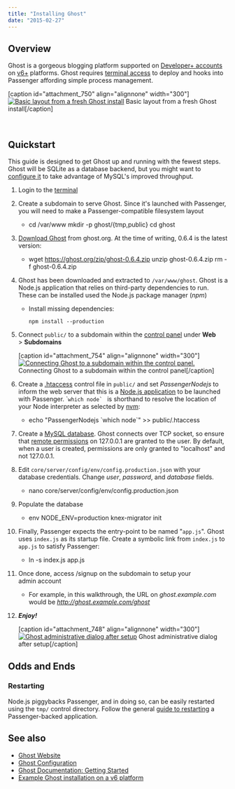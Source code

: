 ```yaml
---
title: "Installing Ghost"
date: "2015-02-27"
---
```


## Overview

Ghost is a gorgeous blogging platform supported on [Developer+ accounts](https://kb.apnscp.com/terminal/is-terminal-access-available/) on [v6+](https://kb.apnscp.com/platform/determining-platform-version/) platforms. Ghost requires [terminal access](https://kb.apnscp.com/terminal/accessing-terminal/) to deploy and hooks into Passenger affording simple process management.

\[caption id="attachment\_750" align="alignnone" width="300"\][![Basic layout from a fresh Ghost install](https://kb.apnscp.com/wp-content/uploads/2015/02/ghost-first-post-300x171.png)](https://kb.apnscp.com/wp-content/uploads/2015/02/ghost-first-post.png) Basic layout from a fresh Ghost install\[/caption\]

 

## Quickstart

This guide is designed to get Ghost up and running with the fewest steps. Ghost will be SQLite as a database backend, but you might want to [configure it](http://support.ghost.org/config/) to take advantage of MySQL's improved throughput.

1. Login to the [terminal](https://kb.apnscp.com/terminal/accessing-terminal/)
2. Create a subdomain to serve Ghost. Since it's launched with Passenger, you will need to make a Passenger-compatible filesystem layout
    - cd /var/www
        mkdir -p ghost/{tmp,public}
        cd ghost
        
3. [Download Ghost](https://ghost.org/download/) from ghost.org. At the time of writing, 0.6.4 is the latest version:
    - wget https://ghost.org/zip/ghost-0.6.4.zip
        unzip ghost-0.6.4.zip
        rm -f ghost-0.6.4.zip
        
4. Ghost has been downloaded and extracted to `/var/www/ghost`. Ghost is a Node.js application that relies on third-party dependencies to run. These can be installed used the Node.js package manager (_npm_)
    - Install missing dependencies:
        
        ```
        npm install --production 
        ```
        
5. Connect `public/` to a subdomain within the [control panel](https://kb.apnscp.com/control-panel/logging-into-the-control-panel/) under **Web** > ****Subdomains****
    
    \[caption id="attachment\_754" align="alignnone" width="300"\][![Connecting Ghost to a subdomain within the control panel.](https://kb.apnscp.com/wp-content/uploads/2015/02/ghost-subdomain-assignment-300x66.png)](https://kb.apnscp.com/wp-content/uploads/2015/02/ghost-subdomain-assignment.png) Connecting Ghost to a subdomain within the control panel\[/caption\]
6. Create a [.htaccess](https://kb.apnscp.com/guides/htaccess-guide/) control file in `public/` and set _PassengerNodejs_ to inform the web server that this is a [Node.js application](https://kb.apnscp.com/guides/running-node-js/) to be launched with Passenger. \```which node` `` is shorthand to resolve the location of your Node interpreter as selected by [nvm](https://kb.apnscp.com/node/changing-node-versions/):
    - echo "PassengerNodejs \`which node\`" >> public/.htaccess
        
7. Create a [MySQL database](https://kb.apnscp.com/mysql/creating-database/). Ghost connects over TCP socket, so ensure that [remote permissions](https://kb.apnscp.com/mysql/connecting-remotely-mysql/) on 127.0.0.1 are granted to the user. By default, when a user is created, permissions are only granted to "localhost" and not 127.0.0.1.
8. Edit `core/server/config/env/config.production.json` with your database credentials. Change _user_, _password_, and _database_ fields.
    - nano core/server/config/env/config.production.json
        
9. Populate the database
    - env NODE\_ENV=production knex-migrator init
        
10. Finally, Passenger expects the entry-point to be named "`app.js`". Ghost uses `index.js` as its startup file. Create a symbolic link from `index.js` to `app.js` to satisfy Passenger:
    - ln -s index.js app.js
        
11. Once done, access /signup on the subdomain to setup your admin account
    - For example, in this walkthrough, the URL on _ghost.example.com_ would be _http://ghost.example.com/ghost_
12. _**Enjoy!**_
    
    \[caption id="attachment\_748" align="alignnone" width="300"\][![Ghost administrative dialog after setup](https://kb.apnscp.com/wp-content/uploads/2015/02/ghost-admin-dialog-300x170.png)](https://kb.apnscp.com/wp-content/uploads/2015/02/ghost-admin-dialog.png) Ghost administrative dialog after setup\[/caption\]

## Odds and Ends

### Restarting

Node.js piggybacks Passenger, and in doing so, can be easily restarted using the `tmp/` control directory. Follow the general [guide to restarting](https://kb.apnscp.com/ruby/restarting-passenger-processes/) a Passenger-backed application.

## See also

- [Ghost Website](https://ghost.org/)
- [Ghost Configuration](http://support.ghost.org/config/)
- [Ghost Documentation: Getting Started](http://support.ghost.org/getting-started/)
- [Example Ghost installation on a v6 platform](http://ghost.futz.net/)
